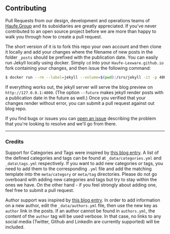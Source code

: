 ## Contributing

Pull Requests from our design, development and operations teams of [Haufe.Group](https://www.haufegroup.com/) and its subsidiaries are greatly appreciated. If you've never contributed to an open source project before we are more than happy to walk you through how to create a pull request.

The short version of it is to fork this repo your own account and then clone it locally and add your changes where the filename of new posts in the folder `_posts` should be prefixed with the publication date. You can easily run Jekyll locally using docker. Simply `cd` into your `Haufe-Lexware.github.io` fork containing your changes, and then issue the following command:

```sh
$ docker run --rm --label=jekyll --volume=$(pwd):/srv/jekyll -it -p 4000:4000 jekyll/jekyll:pages jekyll serve --future
```

If everything works out, the jekyll server will serve the blog preview on `http://127.0.0.1:4000`. (The option `--future` makes jekyll render posts with a publication date in the future as well.) Once you verified that your changes render without error, you can submit a pull request against out blog repo.

If you find bugs or issues you can [open an issue](https://github.com/Haufe-Lexware/Haufe-Lexware.github.io/issues/new) describing the problem that you're looking to resolve and we'll go from there.

---

### Credits

Support for Categories and Tags were inspired by [this blog entry](http://www.minddust.com/post/tags-and-categories-on-github-pages/). A list of the defined categories and tags can be found at `_data/categories.yml` and `_data\tags.yml` respectively. If you want to add new categories or tags, you need to add them to the corresponding `.yml` file and add the matching template into the `meta/category` or `meta/tag` directories. Please do not go overboard with adding new categories and tags but try to stay within the ones we have. On the other hand - if you feel strongly about adding one, feel free to submit a pull request.

Author support was inspired by [this blog entry](https://blog.sorryapp.com/blogging-with-jekyll/2014/02/06/adding-authors-to-your-jekyll-site.html). In order to add information on a new author, edit the `_data/authors.yml` file, then use the new key as `author` link in the posts. If an author cannot be found in `authors.yml`, the content of the `author` tag will be used verbose. In that case, no links to any social media (Twitter, Github and LinkedIn are currently supported) will be included.
